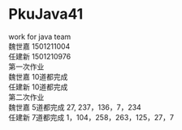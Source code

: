 # PkuJava41
work for java team <br>
魏世嘉 1501211004  <br>
任建新 1501210976  <br>
第一次作业   <br>
魏世嘉  10道都完成  <br>
任建新  10道都完成  <br>
第二次作业   <br>
魏世嘉  5道都完成  27, 237，136，7，234 <br>
任建新  7道都完成  1，104，258，263，125，27，7<br>
